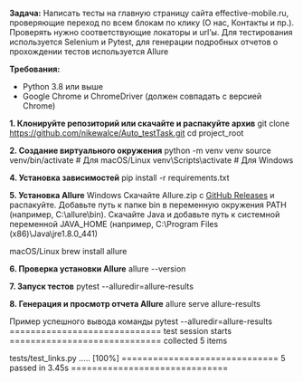 **Задача:** Написать тесты на главную страницу сайта effective-mobile.ru, проверяющие переход по всем блокам по клику (О нас, Контакты и пр.). Проверять нужно соответствующие локаторы и url’ы.
Для тестирования используется Selenium и Pytest, для генерации подробных отчетов о прохождении тестов используется Allure 

**Требования:**
- Python 3.8 или выше
- Google Chrome и ChromeDriver (должен совпадать с версией Chrome)

**1. Клонируйте репозиторий или скачайте и распакуйте архив**
git clone https://github.com/nikewalce/Auto_testTask.git
cd project_root

**2. Создание виртуального окружения**
python -m venv venv
source venv/bin/activate  # Для macOS/Linux
venv\Scripts\activate    # Для Windows

**4. Установка зависимостей**
pip install -r requirements.txt

**5. Установка Allure**
Windows
Скачайте Allure.zip с [GitHub Releases](https://github.com/allure-framework/allure2/releases) и распакуйте.
Добавьте путь к папке bin в переменную окружения PATH (например, C:\allure\bin).
Скачайте Java и добавьте путь к системной переменной JAVA_HOME (например, C:\Program Files (x86)\Java\jre1.8.0_441)

macOS/Linux
brew install allure

**6. Проверка установки Allure**
allure --version

**7. Запуск тестов**
pytest --alluredir=allure-results

**8. Генерация и просмотр отчета Allure**
allure serve allure-results

Пример успешного вывода команды
pytest --alluredir=allure-results
============================= test session starts =============================
collected 5 items

tests/test_links.py .....                                           [100%]
============================== 5 passed in 3.45s ==============================
